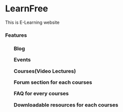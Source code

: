 # LearnFree
This is E-Learning website
<h3>Features<h3>
<ul>
<p>Blog<p>
<p>Events<p>
<p>Courses(Video Lectures)<p>
<p>Forum section for each courses<p>
<p>FAQ for every courses<p>
<p>Downloadable resources for each courses<p>
<ul>
